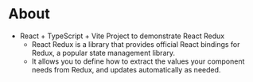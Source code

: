 # About

- React + TypeScript + Vite Project to demonstrate React Redux
  - React Redux is a library that provides official React bindings for Redux, a popular state management library.
  - It allows you to define how to extract the values your component needs from Redux, and updates automatically as needed.
